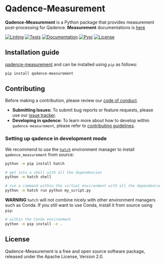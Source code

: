 # Qadence-Measurement

**Qadence-Measurement** is a Python package that provides measurement post-processing for Qadence. **Measurement** documentations is [here](https://pasqal-io.github.io/qadence-hub/qadence-measurement/qadence-measurement/latest/)

[![Linting](https://github.com/pasqal-io/qadence-hub/actions/workflows/lint.yml/badge.svg)](https://github.com/pasqal-io/qadence-hub/actions/workflows/lint.yml)
[![Tests](https://github.com/pasqal-io/qadence-hub/actions/workflows/test.yml/badge.svg)](https://github.com/pasqal-io/qadence-hub/actions/workflows/test.yml)
[![Documentation](https://github.com/pasqal-io/qadence-hub/actions/workflows/build_docs.yml/badge.svg)](https://pasqal-io.github.io/qadence-hub/latest)
[![Pypi](https://badge.fury.io/py/qadence-measurement.svg)](https://pypi.org/project/qadence-measurement/)
[![License](https://img.shields.io/badge/License-Apache_2.0-blue.svg)](https://opensource.org/licenses/Apache-2.0)


## Installation guide

[qadence-measurement](https://pypi.org/project/qadence-measurement/) and can be installed using `pip` as follows:

```bash
pip install qadence-measurement
```

## Contributing

Before making a contribution, please review our [code of conduct](docs/CODE_OF_CONDUCT.md).

- **Submitting Issues:** To submit bug reports or feature requests, please use our [issue tracker](https://github.com/pasqal-io/qadence-hub/issues).
- **Developing in qadence:** To learn more about how to develop within `qadence-measurement`, please refer to [contributing guidelines](docs/CONTRIBUTING.md).

### Setting up qadence in development mode

We recommend to use the [`hatch`](https://hatch.pypa.io/latest/) environment manager to install `qadence_measurement` from source:

```bash
python -m pip install hatch

# get into a shell with all the dependencies
python -m hatch shell

# run a command within the virtual environment with all the dependencies
python -m hatch run python my_script.py
```

**WARNING**
`hatch` will not combine nicely with other environment managers such as Conda. If you still want to use Conda,
install it from source using `pip`:

```bash
# within the Conda environment
python -m pip install -e .
```


## License
Qadence-Measurement is a free and open source software package, released under the Apache License, Version 2.0.
